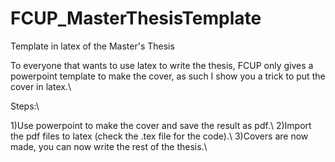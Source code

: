 # FCUP_MasterThesisTemplate
Template in latex of the Master's Thesis

To everyone that wants to use latex to write the thesis, FCUP only gives a powerpoint template to make the cover, as such I show you a trick  to put the cover in  latex.\\

Steps:\\

1)Use powerpoint to make the cover and save the result as pdf.\\
2)Import the pdf files to latex (check the .tex file for the code).\\
3)Covers are now made, you can now write the rest of the thesis.\\
